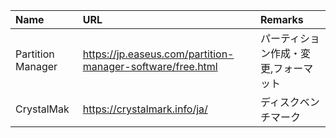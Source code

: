 Name | URL | Remarks
:-- | :-- | :--
Partition Manager | https://jp.easeus.com/partition-manager-software/free.html | パーティション作成・変更,フォーマット
CrystalMak        | https://crystalmark.info/ja/ | ディスクベンチマーク
